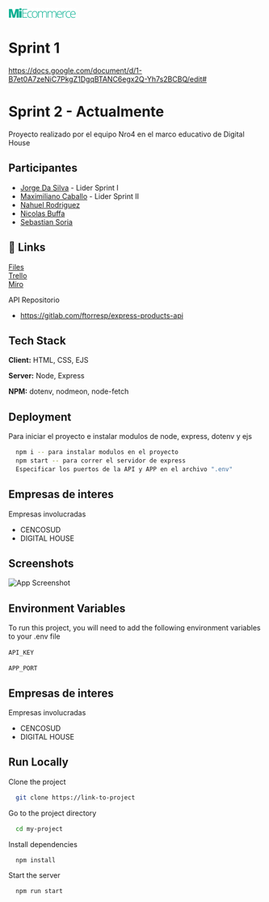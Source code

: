 
![Logo](https://raw.githubusercontent.com/jorgedasilvabermudez/proyectoMiEcommerce-grupo4/main/public/assets/MiEcommerce.png)


# Sprint 1 

https://docs.google.com/document/d/1-B7et0A7zeNiC7PkgZ1DgqBTANC6egx2Q-Yh7s2BCBQ/edit#

# Sprint 2 - Actualmente 

Proyecto realizado por el equipo Nro4 en el marco educativo de Digital House 

## Participantes

 - [Jorge Da Silva](https://github.com/jorgedasilvabermudez) - Lider Sprint I
 - [Maximiliano Caballo](https://github.com/MaximilianoCaballoCencosud) - Lider Sprint II
 - [Nahuel Rodriguez](https://github.com/NicolasBuffa)
 - [Nicolas Buffa](https://github.com/)
 - [Sebastian Soria](https://github.com/soriagorgoroso)


## 🔗 Links
[Files](https://drive.google.com/file/d/1t-mQGQF2xY7F4YviN-9D-m46y_xue40d/view) <br/>
[Trello](https://trello.com/b/jEpZIn5Y/1er-sprint) <br/>
[Miro](https://miro.com/app/board/uXjVPYign9Q=/) <br/>

API Repositorio
 - https://gitlab.com/ftorresp/express-products-api

## Tech Stack

**Client:** HTML, CSS, EJS

**Server:** Node, Express

**NPM:** dotenv, nodmeon, node-fetch


## Deployment

Para iniciar el proyecto e instalar modulos de node, express, dotenv
y ejs

```bash
  npm i -- para instalar modulos en el proyecto
  npm start -- para correr el servidor de express
  Especificar los puertos de la API y APP en el archivo ".env"
```


## Empresas de interes

Empresas involucradas 

- CENCOSUD
- DIGITAL HOUSE

## Screenshots

![App Screenshot](https://via.placeholder.com/468x300?text=App+Screenshot+Here)


## Environment Variables

To run this project, you will need to add the following environment variables to your .env file

`API_KEY`

`APP_PORT`



## Empresas de interes

Empresas involucradas 

- CENCOSUD
- DIGITAL HOUSE

## Run Locally

Clone the project

```bash
  git clone https://link-to-project
```

Go to the project directory

```bash
  cd my-project
```

Install dependencies

```bash
  npm install
```

Start the server

```bash
  npm run start
```
